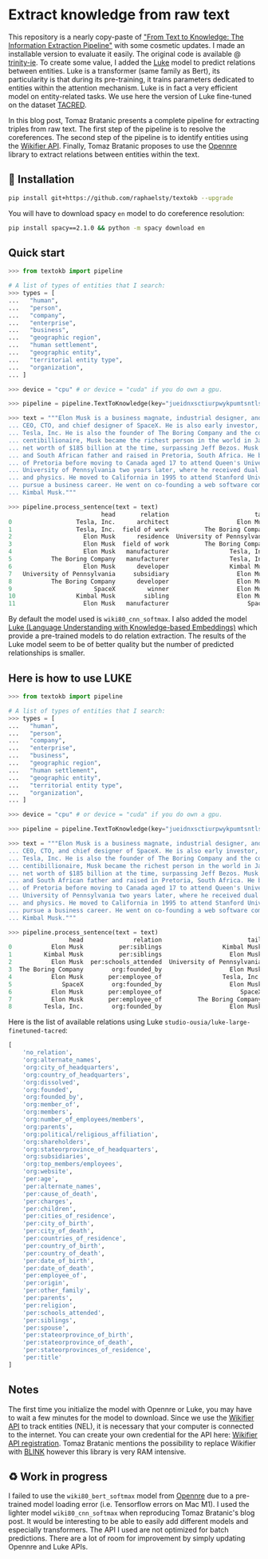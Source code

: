 # Extract knowledge from raw text

This repository is a nearly copy-paste of ["From Text to Knowledge: The Information Extraction Pipeline"](https://towardsdatascience.com/from-text-to-knowledge-the-information-extraction-pipeline-b65e7e30273e) with some cosmetic updates. I made an installable version to evaluate it easily. The original code is available @ [trinity-ie](https://github.com/tomasonjo/trinity-ie). To create some value, I added the [Luke](https://github.com/studio-ousia/luke) model to predict relations between entities. Luke is a transformer (same family as Bert), its particularity is that during its pre-training, it trains parameters dedicated to entities within the attention mechanism. Luke is in fact a very efficient model on entity-related tasks. We use here the version of Luke fine-tuned on the dataset [TACRED](https://nlp.stanford.edu/projects/tacred/).

In this blog post, Tomaz Bratanic presents a complete pipeline for extracting triples from raw text. The first step of the pipeline is to resolve the coreferences. The second step of the pipeline is to identify entities using the [Wikifier API](http://wikifier.org/info.html). Finally, Tomaz Bratanic proposes to use the [Opennre](https://github.com/thunlp/OpenNRE) library to extract relations between entities within the text.

## 🔧 Installation

```sh
pip install git+https://github.com/raphaelsty/textokb --upgrade
```

You will have to download spacy `en` model to do coreference resolution:

```sh
pip install spacy==2.1.0 && python -m spacy download en
```

## Quick start

```python
>>> from textokb import pipeline

# A list of types of entities that I search:
>>> types = [
...   "human", 
...   "person", 
...   "company", 
...   "enterprise", 
...   "business", 
...   "geographic region", 
...   "human settlement", 
...   "geographic entity", 
...   "territorial entity type", 
...   "organization",
... ]

>>> device = "cpu" # or device = "cuda" if you do own a gpu.

>>> pipeline = pipeline.TextToKnowledge(key="jueidnxsctiurpwykpumtsntlschpx", types=types, device=device)

>>> text = """Elon Musk is a business magnate, industrial designer, and engineer. He is the founder, 
... CEO, CTO, and chief designer of SpaceX. He is also early investor, CEO, and product architect of 
... Tesla, Inc. He is also the founder of The Boring Company and the co-founder of Neuralink. A 
... centibillionaire, Musk became the richest person in the world in January 2021, with an estimated 
... net worth of $185 billion at the time, surpassing Jeff Bezos. Musk was born to a Canadian mother 
... and South African father and raised in Pretoria, South Africa. He briefly attended the University 
... of Pretoria before moving to Canada aged 17 to attend Queen's University. He transferred to the 
... University of Pennsylvania two years later, where he received dual bachelor's degrees in economics 
... and physics. He moved to California in 1995 to attend Stanford University, but decided instead to 
... pursue a business career. He went on co-founding a web software company Zip2 with his brother 
... Kimbal Musk."""

>>> pipeline.process_sentence(text = text)
                          head       relation                        tail     score
0                  Tesla, Inc.      architect                   Elon Musk  0.803398
1                  Tesla, Inc.  field of work          The Boring Company  0.733903
2                    Elon Musk      residence  University of Pennsylvania  0.648434
3                    Elon Musk  field of work          The Boring Company  0.592007
4                    Elon Musk   manufacturer                 Tesla, Inc.  0.553206
5           The Boring Company   manufacturer                 Tesla, Inc.  0.515352
6                    Elon Musk      developer                 Kimbal Musk  0.475639
7   University of Pennsylvania     subsidiary                   Elon Musk  0.435384
8           The Boring Company      developer                   Elon Musk  0.387753
9                       SpaceX         winner                   Elon Musk  0.374090
10                 Kimbal Musk        sibling                   Elon Musk  0.355944
11                   Elon Musk   manufacturer                      SpaceX  0.221294
```

By default the model used is `wiki80_cnn_softmax`. I also added the model [Luke (Language Understanding with Knowledge-based Embeddings)](https://github.com/studio-ousia/luke) which provide a pre-trained models to do relation extraction. The results of the Luke model seem to be of better quality but the number of predicted relationships is smaller.

## Here is how to use LUKE

```python
>>> from textokb import pipeline

# A list of types of entities that I search:
>>> types = [
...   "human", 
...   "person", 
...   "company", 
...   "enterprise", 
...   "business", 
...   "geographic region", 
...   "human settlement", 
...   "geographic entity", 
...   "territorial entity type", 
...   "organization",
... ]

>>> device = "cpu" # or device = "cuda" if you do own a gpu.

>>> pipeline = pipeline.TextToKnowledge(key="jueidnxsctiurpwykpumtsntlschpx", types=types, device=device, luke=True)

>>> text = """Elon Musk is a business magnate, industrial designer, and engineer. He is the founder, 
... CEO, CTO, and chief designer of SpaceX. He is also early investor, CEO, and product architect of 
... Tesla, Inc. He is also the founder of The Boring Company and the co-founder of Neuralink. A 
... centibillionaire, Musk became the richest person in the world in January 2021, with an estimated 
... net worth of $185 billion at the time, surpassing Jeff Bezos. Musk was born to a Canadian mother 
... and South African father and raised in Pretoria, South Africa. He briefly attended the University 
... of Pretoria before moving to Canada aged 17 to attend Queen's University. He transferred to the 
... University of Pennsylvania two years later, where he received dual bachelor's degrees in economics 
... and physics. He moved to California in 1995 to attend Stanford University, but decided instead to 
... pursue a business career. He went on co-founding a web software company Zip2 with his brother 
... Kimbal Musk."""

>>> pipeline.process_sentence(text = text)
                 head              relation                        tail      score
0           Elon Musk          per:siblings                 Kimbal Musk  10.436224
1         Kimbal Musk          per:siblings                   Elon Musk  10.040980
2           Elon Musk  per:schools_attended  University of Pennsylvania   9.808870
3  The Boring Company        org:founded_by                   Elon Musk   8.823962
4           Elon Musk       per:employee_of                 Tesla, Inc.   8.245111
5              SpaceX        org:founded_by                   Elon Musk   7.795369
6           Elon Musk       per:employee_of                      SpaceX   7.765485
7           Elon Musk       per:employee_of          The Boring Company   7.217330
8         Tesla, Inc.        org:founded_by                   Elon Musk   7.002990
```

Here is the list of available relations using Luke `studio-ousia/luke-large-finetuned-tacred`:

```python
[
    'no_relation',
    'org:alternate_names',
    'org:city_of_headquarters',
    'org:country_of_headquarters',
    'org:dissolved',
    'org:founded',
    'org:founded_by',
    'org:member_of',
    'org:members',
    'org:number_of_employees/members',
    'org:parents',
    'org:political/religious_affiliation',
    'org:shareholders',
    'org:stateorprovince_of_headquarters',
    'org:subsidiaries',
    'org:top_members/employees',
    'org:website',
    'per:age',
    'per:alternate_names',
    'per:cause_of_death',
    'per:charges',
    'per:children',
    'per:cities_of_residence',
    'per:city_of_birth',
    'per:city_of_death',
    'per:countries_of_residence',
    'per:country_of_birth',
    'per:country_of_death',
    'per:date_of_birth',
    'per:date_of_death',
    'per:employee_of',
    'per:origin',
    'per:other_family',
    'per:parents',
    'per:religion',
    'per:schools_attended',
    'per:siblings',
    'per:spouse',
    'per:stateorprovince_of_birth',
    'per:stateorprovince_of_death',
    'per:stateorprovinces_of_residence',
    'per:title'
]
```

## Notes

The first time you initialize the model with Opennre or Luke, you may have to wait a few minutes for the model to download. Since we use the [Wikifier API](http://wikifier.org/info.html) to track entities (NEL), it is necessary that your computer is connected to the internet. You can create your own credential for the API here: [Wikifier API registration](http://wikifier.org/register.html). Tomaz Bratanic mentions the possibility to replace Wikifier with [BLINK](https://github.com/facebookresearch/BLINK) however this library is very RAM intensive.

## ♻️ Work in progress

I failed to use the `wiki80_bert_softmax` model from [Opennre](https://github.com/thunlp/OpenNRE) due to a pre-trained model loading error (i.e. Tensorflow errors on Mac M1). I used the lighter model `wiki80_cnn_softmax` when reproducing Tomaz Bratanic's blog post. It would be interesting to be able to easily add different models and especially transformers. The API I used are not optimized for batch predictions. There are a lot of room for improvement by simply updating Opennre and Luke APIs.
